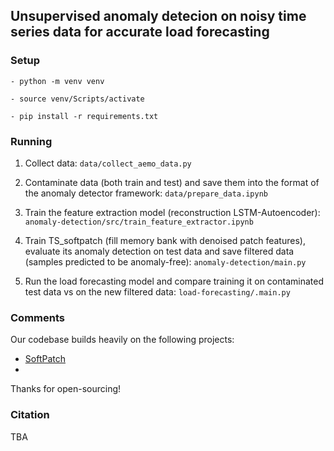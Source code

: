 ## Unsupervised anomaly detecion on noisy time series data for accurate load forecasting

### Setup
``````
- python -m venv venv

- source venv/Scripts/activate

- pip install -r requirements.txt
``````

### Running
1. Collect data: `data/collect_aemo_data.py`

2. Contaminate data (both train and test) and save them into the format of the anomaly detector framework: `data/prepare_data.ipynb`

3. Train the feature extraction model (reconstruction LSTM-Autoencoder): `anomaly-detection/src/train_feature_extractor.ipynb`

4. Train TS_softpatch (fill memory bank with denoised patch features), evaluate its anomaly detection on test data and save filtered data (samples predicted to be anomaly-free): `anomaly-detection/main.py`

5. Run the load forecasting model and compare training it on contaminated test data vs on the new filtered data: `load-forecasting/.main.py`

### Comments 
Our codebase builds heavily on the following projects: 
- [SoftPatch](https://github.com/TencentYoutuResearch/AnomalyDetection-SoftPatch) 
- 
Thanks for open-sourcing!

### Citation
TBA